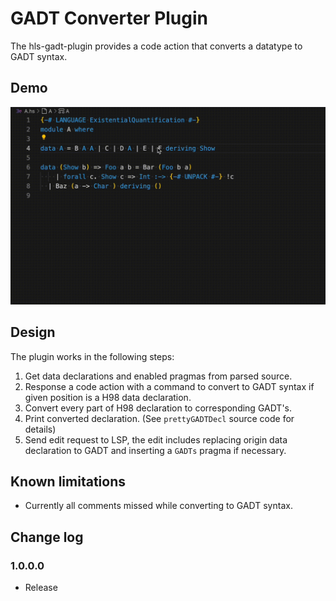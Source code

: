 # GADT Converter Plugin

The hls-gadt-plugin provides a code action that converts a datatype to GADT syntax.

## Demo

![GADT](gadt.gif)

## Design
The plugin works in the following steps:
1. Get data declarations and enabled pragmas from parsed source.
2. Response a code action with a command to convert to GADT syntax if given position is a H98 data declaration.
3. Convert every part of H98 declaration to corresponding GADT's.
4. Print converted declaration. (See `prettyGADTDecl` source code for details)
5. Send edit request to LSP, the edit includes replacing origin data declaration to GADT and inserting a `GADTs` pragma if necessary.

## Known limitations
- Currently all comments missed while converting to GADT syntax.

## Change log
### 1.0.0.0
- Release
